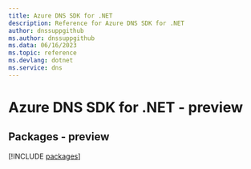```yaml
---
title: Azure DNS SDK for .NET
description: Reference for Azure DNS SDK for .NET
author: dnssuppgithub
ms.author: dnssuppgithub
ms.data: 06/16/2023
ms.topic: reference
ms.devlang: dotnet
ms.service: dns
---
```

# Azure DNS SDK for .NET - preview
## Packages - preview
[!INCLUDE [packages](dns-index.md)]